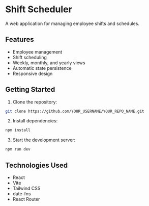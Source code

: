# Shift Scheduler

A web application for managing employee shifts and schedules.

## Features

- Employee management
- Shift scheduling
- Weekly, monthly, and yearly views
- Automatic state persistence
- Responsive design

## Getting Started

1. Clone the repository:
```bash
git clone https://github.com/YOUR_USERNAME/YOUR_REPO_NAME.git
```

2. Install dependencies:
```bash
npm install
```

3. Start the development server:
```bash
npm run dev
```

## Technologies Used

- React
- Vite
- Tailwind CSS
- date-fns
- React Router
